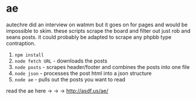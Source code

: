 ae
==

autechre did an interview on watmm but it goes on for pages and would be impossible to skim. these scripts scrape the board and filter out just rob and seans posts. it could probably be adapted to scrape any phpbb type contraption.

1. `npm install`
2. `node fetch URL` - downloads the posts
3. `node posts` - scrapes header/footer and combines the posts into one file
4. `node json` - processes the post html into a json structure
5. `node ae` - pulls out the posts you want to read

read the ae here → → → http://asdf.us/ae/
